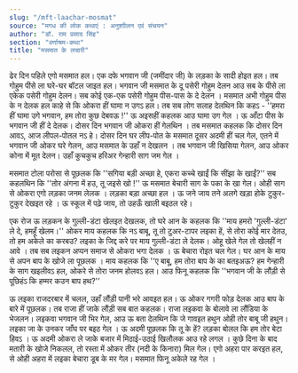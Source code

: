 ```yaml
---
slug: "/mft-laachar-mosmat"
source: "मगध की लोक कथाएं : अनुशाीलन एवं संचयन"
author: "डॉ. राम प्रसाद सिंह"
section: "वर्णाश्रम-कथा"
title: "मसमात के लचारी"
---
```

ढेर दिन पहिले एगो मसमात हल। एक दफे भगवान जी (जमींदार जी) के लड़का के सादी होइत हल। तब गोहुम पीसे ला घरे-घर बॉटल जाइत हल। भगवान जी मसमात के दू पसेरी गोहुम देलन आउ सब के पीसे ला एकेक पसेरी गोहुम देलन। सब कोई एक-एक पसेरी गोहुम पीस-पास के दे देलन । मसमात अभी गोहुम पीस के न देलक हल काहे से कि ओकरा हीं घामा न उगऽ हल। तब सब लोग सलाह देलथिन कि कहऽ - '’हमरा हीं घामा उगे भगवान, हम तोरा कुछ देबवऊ !'' ऊ अइसहीं कहलक आउ घामा उग गेल । ऊ आँटा पीस के भगवान जी हीं दे देलक। दोसर दिन भगवान जी ओकरा हीं गेलथिन । तब मसमात कहलक कि दोसर दिन आवऽ, आज लीपल-पोतल नऽ हे। दोसर दिन घर लीप-पोत के मसमात दूसर अदमी हीं चल गेल, एतने में भगवान जी ओकर घरे गेलन, आउ मसमात के उहाँ न देखलन । तब भगवान जी खिसिया गेलन, आउ ओकर कोना में मूत देलन। उहाँ कुचकुच हरिअर गेन्हारी साग जम गेल । 

मसमात टोला परोसा से पूछलक कि ''सगिया बड़ी अच्छा हे, एकरा कच्चे खाईं कि सींझा के खाईं?'’ सब कहलथिन कि ''तोर अंगना में हउ, तू जइसे खो !'' ऊ मसमात बेचारी साग के पका के खा गेल। ओही साग से ओकरा एगो लड़का जनम लेलक । लड़का बड़ा अच्छा हल । ऊ जने जाय तने अलगे खड़ा होके टुकुर-टुकुर देखइत रहे । ऊ स्कूल में पढ़े जाय, तो उहऊँ खाली बइठल रहे। 

एक रोज ऊ लड़कन के गुल्ली-डंटा खेलइत देखलक, तो घरे आन के कहलक कि ''माय हमरो 'गुल्ली-डंटा' ले दे, हमहूँ खेलम।'' ओकर माय कहलक कि नऽ बाबू, तू तो टुअर-टापर लइका हें, से तोरा कोई मार देतउ, तो हम अकेले का करबउ? लइका के जिद्द करे पर माय गुल्ली-डंटा ले देलक। ओहू खेले गेल तो खेलहीं न आवे । तब सब लइकन अप्पन समाज से ओकरा भगा देलक । ऊ बेचारा रोइत चल गेल। घर आन के माय से अपन बाप के खोजे ला पूछलक । माय कहलक कि ''ए बाबू, हम तोरा बाप के का बतइअऊ? हम गेन्हारी के साग खइलीवऽ हल, ओकरे से तोरा जनम होलवऽ हल। आउ फिनू कहलक कि ''भगवान जी के लौंड़ी से पूछिहंऽ कि हम्मर कउन बाप हथ?'’

ऊ लइका राजदरबार में चलल, उहाँ लौंड़ी पानी भरे आवइत हल। ऊ ओकर गगरी फोड़ देलक आउ बाप के बारे में पूछलक। तब राजा हीं जाके लौंड़ी सब बात कहलक। राजा लइकवा के बोलावे ला लौंडिया के भेजलन। लइकवा भगवान जी भिर गेल, आउ ऊ बता देलथिन कि जे गावइत हथुन ओही तोर बाबू जी हथुन। लइका जा के उनकर जाँघ पर बइठ गेल । ऊ अदमी पूछलक कि तू के हें? लड़का बोलल कि हम तोर बेटा हिवऽ । ऊ अदमी ओकरा ले जाके बजार में मिठाई-उठाई खिलौलक आउ रहे लगल । कुछे दिना के बाद मतारी के खोजे निकलल, तो रस्ता में ओकर तीर (नदी के किनारा) मिल गेल। एगो अहरा पार करइत हल, से ओही अहरा में लइका बेचारा डूब के मर गेल। मसमात फिनू अकेले रह गेल ।